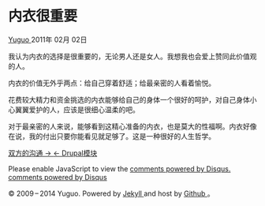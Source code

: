 #  内衣很重要

[ Yuguo ](http://yuguo.us) 2011年 02月 02日

我认为内衣的选择是很重要的，无论男人还是女人。我想我也会爱上赞同此价值观的人。

内衣的价值无外乎两点：给自己穿着舒适；给最亲密的人看着愉悦。

花费较大精力和资金挑选的内衣能够给自己的身体一个很好的呵护，对自己身体小心翼翼爱护的人，应该是很细心温柔的吧。

对于最亲密的人来说，能够看到这精心准备的内衣，也是莫大的性福啊。内衣好像在说，我的付出只要你能看见就足够了。这是一种很好的人生哲学。

[ 双方的沟通 → ](/weblog/duet/) [ ← Drupal模块 ](/weblog/drupal-module/)

Please enable JavaScript to view the [ comments powered by Disqus.
](http://disqus.com/?ref_noscript) [ comments powered by  Disqus
](http://disqus.com)

© 2009 – 2014 Yuguo. Powered by [ Jekyll ](https://github.com/mojombo/jekyll)
and host by [ Github ](https://github.com/yuguo) 。


